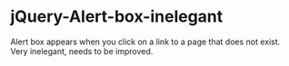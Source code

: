 jQuery-Alert-box-inelegant
==========================

Alert box appears when you click on a link to a page that does not exist. Very inelegant, needs to be improved.
